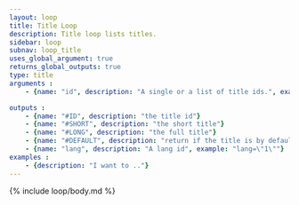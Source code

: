 ```yaml
---
layout: loop
title: Title Loop
description: Title loop lists titles.
sidebar: loop
subnav: loop_title
uses_global_argument: true
returns_global_outputs: true
type: title
arguments :
    - {name: "id", description: "A single or a list of title ids.", example: "id=\"2\", id=\"1,4,7\""}

outputs :
    - {name: "#ID", description: "the title id"}
    - {name: "#SHORT", description: "the short title"}
    - {name: "#LONG", description: "the full title"}
    - {name: "#DEFAULT", description: "return if the title is by default title"}
    - {name: "lang", description: "A lang id", example: "lang=\"1\""}
examples :
    - {description: "I want to .."}
---
```


{% include loop/body.md %}